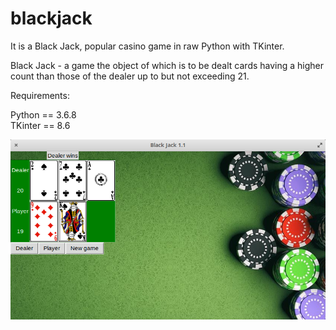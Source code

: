 # blackjack


It is a Black Jack, popular casino game in raw Python with TKinter. 

Black Jack - a game the object of which is to be dealt cards having a higher count than those of the dealer up to but not exceeding 21.


Requirements:

Python == 3.6.8   <br />                                                                                                        TKinter ==  8.6

![alt text](https://raw.githubusercontent.com/mdzierzecki/blackjack/master/files/demo.png)
